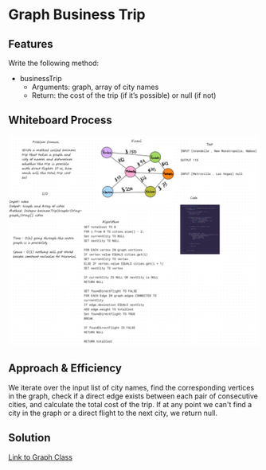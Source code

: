 # Graph Business Trip

## Features

Write the following method:

- businessTrip
  - Arguments: graph, array of city names
  - Return: the cost of the trip (if it’s possible) or null (if not)

## Whiteboard Process

![Whiteboard Image](./cc37.png)

## Approach & Efficiency

We iterate over the input list of city names, find the corresponding vertices in the graph, check if a direct edge exists between each pair of consecutive cities, and calculate the total cost of the trip. If at any point we can't find a city in the graph or a direct flight to the next city, we return null.

## Solution

[Link to Graph Class](lib/src/main/java/codechallenges/linkedlist/GraphBusinessTrip.java)
